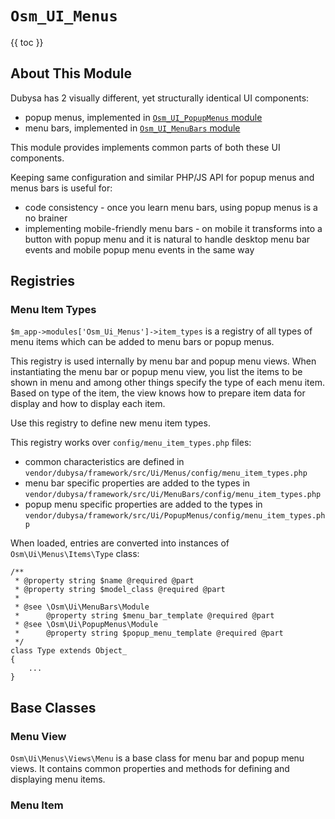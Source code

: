 # `Osm_UI_Menus` #

{{ toc }}

## About This Module ##

Dubysa has 2 visually different, yet structurally identical UI components:

* popup menus, implemented in [`Osm_UI_PopupMenus` module](Osm_UI_PopupMenus.html)
* menu bars, implemented in [`Osm_UI_MenuBars` module](Osm_UI_MenuBars.html)

This module provides implements common parts of both these UI components.

Keeping same configuration and similar PHP/JS API for popup menus and menus bars is useful for:

* code consistency - once you learn menu bars, using popup menus is a no brainer
* implementing mobile-friendly menu bars - on mobile it transforms into a button with popup menu and it is natural to handle desktop menu bar events and mobile popup menu events in the same way

## Registries ##

### Menu Item Types ###

`$m_app->modules['Osm_Ui_Menus']->item_types` is a registry of all types of menu items which can be added to menu bars or popup menus.

This registry is used internally by menu bar and popup menu views. When instantiating the menu bar or popup menu view, you list the items to be shown in menu and among other things specify the type of each menu item. Based on type of the item, the view knows how to prepare item data for display and how to display each item.

Use this registry to define new menu item types.

This registry works over `config/menu_item_types.php` files:

* common characteristics are defined in `vendor/dubysa/framework/src/Ui/Menus/config/menu_item_types.php`
* menu bar specific properties are added to the types in `vendor/dubysa/framework/src/Ui/MenuBars/config/menu_item_types.php`
* popup menu specific properties are added to the types in `vendor/dubysa/framework/src/Ui/PopupMenus/config/menu_item_types.php`

When loaded, entries are converted into instances of `Osm\Ui\Menus\Items\Type` class:

	/**
	 * @property string $name @required @part
	 * @property string $model_class @required @part
	 *
	 * @see \Osm\Ui\MenuBars\Module
	 *      @property string $menu_bar_template @required @part
	 * @see \Osm\Ui\PopupMenus\Module
	 *      @property string $popup_menu_template @required @part
	 */
	class Type extends Object_
	{
		...
	}

## Base Classes ##

### Menu View ###

`Osm\Ui\Menus\Views\Menu` is a base class for menu bar and popup menu views. It contains common properties and methods for defining and displaying menu items.



### Menu Item ###

